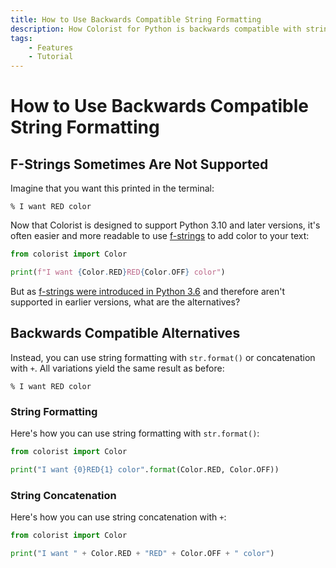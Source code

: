 ```yaml
---
title: How to Use Backwards Compatible String Formatting
description: How Colorist for Python is backwards compatible with string formatting and concatenation. Includes code examples.
tags:
    - Features
    - Tutorial
---
```


# How to Use Backwards Compatible String Formatting
## F-Strings Sometimes Are Not Supported
Imagine that you want this printed in the terminal:

<pre><code>% I want <span class="fg-red">RED</span> color</code></pre>

Now that Colorist is designed to support Python 3.10 and later versions, it's often easier and more readable to use [f-strings](https://peps.python.org/pep-0498/) to add color to your text:

```python linenums="1" hl_lines="3"
from colorist import Color

print(f"I want {Color.RED}RED{Color.OFF} color")
```

But as [f-strings were introduced in Python 3.6](https://docs.python.org/3.6/whatsnew/3.6.html#pep-498-formatted-string-literals) and therefore aren't supported in earlier versions, what are the alternatives?

## Backwards Compatible Alternatives
Instead, you can use string formatting with `str.format()` or concatenation with `+`. All variations yield the same result as before:

<pre><code>% I want <span class="fg-red">RED</span> color</code></pre>

### String Formatting
Here's how you can use string formatting with `str.format()`:

```python linenums="1" hl_lines="3"
from colorist import Color

print("I want {0}RED{1} color".format(Color.RED, Color.OFF))
```

### String Concatenation
Here's how you can use string concatenation with `+`:

```python linenums="1" hl_lines="3"
from colorist import Color

print("I want " + Color.RED + "RED" + Color.OFF + " color")
```
